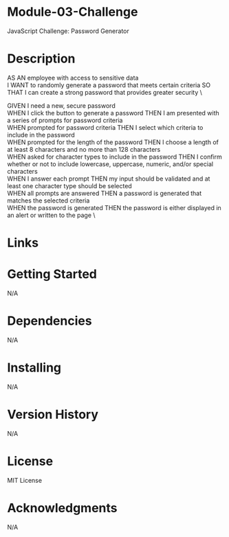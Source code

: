 # Module-03-Challenge
JavaScript Challenge: Password Generator

# Description
AS AN employee with access to sensitive data \
I WANT to randomly generate a password that meets certain criteria
SO THAT I can create a strong password that provides greater security \

GIVEN I need a new, secure password \
WHEN I click the button to generate a password 
THEN I am presented with a series of prompts for password criteria \
WHEN prompted for password criteria
THEN I select which criteria to include in the password \
WHEN prompted for the length of the password
THEN I choose a length of at least 8 characters and no more than 128 characters \
WHEN asked for character types to include in the password
THEN I confirm whether or not to include lowercase, uppercase, numeric, and/or special characters \
WHEN I answer each prompt
THEN my input should be validated and at least one character type should be selected \
WHEN all prompts are answered
THEN a password is generated that matches the selected criteria \
WHEN the password is generated
THEN the password is either displayed in an alert or written to the page \

# Links

# Getting Started
N/A

# Dependencies
N/A

# Installing
N/A

# Version History
N/A

# License
MIT License

# Acknowledgments
N/A
